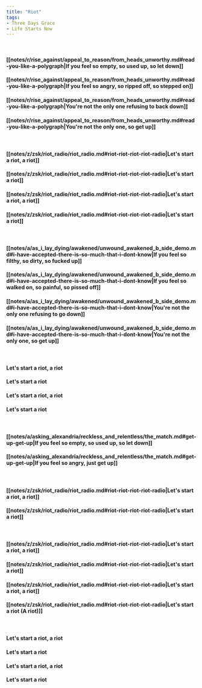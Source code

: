 ```yaml
---
title: "Riot"
tags:
- Three Days Grace
- Life Starts Now
---
```

&nbsp;
#### [[notes/r/rise_against/appeal_to_reason/from_heads_unworthy.md#read-you-like-a-polygraph|If you feel so empty, so used up, so let down]]
#### [[notes/r/rise_against/appeal_to_reason/from_heads_unworthy.md#read-you-like-a-polygraph|If you feel so angry, so ripped off, so stepped on]]
#### [[notes/r/rise_against/appeal_to_reason/from_heads_unworthy.md#read-you-like-a-polygraph|You're not the only one refusing to back down]]
#### [[notes/r/rise_against/appeal_to_reason/from_heads_unworthy.md#read-you-like-a-polygraph|You're not the only one, so get up]]
&nbsp;
#### [[notes/z/zsk/riot_radio/riot_radio.md#riot-riot-riot-riot-radio|Let's start a riot, a riot]]
#### [[notes/z/zsk/riot_radio/riot_radio.md#riot-riot-riot-riot-radio|Let's start a riot]]
#### [[notes/z/zsk/riot_radio/riot_radio.md#riot-riot-riot-riot-radio|Let's start a riot, a riot]]
#### [[notes/z/zsk/riot_radio/riot_radio.md#riot-riot-riot-riot-radio|Let's start a riot]]
&nbsp;
#### [[notes/a/as_i_lay_dying/awakened/unwound_awakened_b_side_demo.md#i-have-accepted-there-is-so-much-that-i-dont-know|If you feel so filthy, so dirty, so fucked up]]
#### [[notes/a/as_i_lay_dying/awakened/unwound_awakened_b_side_demo.md#i-have-accepted-there-is-so-much-that-i-dont-know|If you feel so walked on, so painful, so pissed off]]
#### [[notes/a/as_i_lay_dying/awakened/unwound_awakened_b_side_demo.md#i-have-accepted-there-is-so-much-that-i-dont-know|You're not the only one refusing to go down]]
#### [[notes/a/as_i_lay_dying/awakened/unwound_awakened_b_side_demo.md#i-have-accepted-there-is-so-much-that-i-dont-know|You're not the only one, so get up]]
&nbsp;
#### Let's start a riot, a riot
#### Let's start a riot
#### Let's start a riot, a riot
#### Let's start a riot
&nbsp;
#### [[notes/a/asking_alexandria/reckless_and_relentless/the_match.md#get-up-get-up|If you feel so empty, so used up, so let down]]
#### [[notes/a/asking_alexandria/reckless_and_relentless/the_match.md#get-up-get-up|If you feel so angry, just get up]]
&nbsp;
#### [[notes/z/zsk/riot_radio/riot_radio.md#riot-riot-riot-riot-radio|Let's start a riot, a riot]]
#### [[notes/z/zsk/riot_radio/riot_radio.md#riot-riot-riot-riot-radio|Let's start a riot]]
&nbsp;
#### [[notes/z/zsk/riot_radio/riot_radio.md#riot-riot-riot-riot-radio|Let's start a riot, a riot]]
#### [[notes/z/zsk/riot_radio/riot_radio.md#riot-riot-riot-riot-radio|Let's start a riot]]
#### [[notes/z/zsk/riot_radio/riot_radio.md#riot-riot-riot-riot-radio|Let's start a riot, a riot]]
#### [[notes/z/zsk/riot_radio/riot_radio.md#riot-riot-riot-riot-radio|Let's start a riot (A riot)]]
&nbsp;
#### Let's start a riot, a riot
#### Let's start a riot
#### Let's start a riot, a riot
#### Let's start a riot
